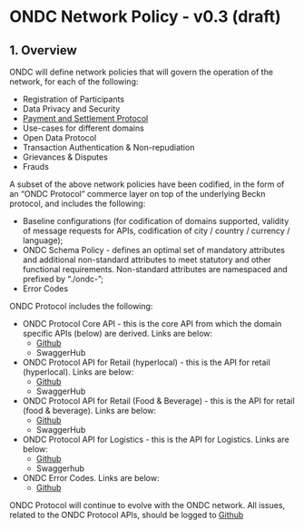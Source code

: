 # ONDC Network Policy - v0.3 (draft)



## 1. Overview

ONDC will define network policies that will govern the operation of the network, for each of the following:

- Registration of Participants
- Data Privacy and Security
- [Payment and Settlement Protocol](https://docs.google.com/document/d/1V0zqFAS4bQP9tXBAOaPZq5PX8cTbKx6wKAoYZFlYURU/edit)
- Use-cases for different domains
- Open Data Protocol
- Transaction Authentication & Non-repudiation
- Grievances & Disputes
- Frauds

A subset of the above network policies have been codified, in the form of an “ONDC Protocol” commerce layer on top of the underlying Beckn protocol, and includes the following:

- Baseline configurations (for codification of domains supported, validity of message requests for APIs, codification of city / country / currency / language);
- ONDC Schema Policy - defines an optimal set of mandatory attributes and additional non-standard attributes to meet statutory and other functional requirements. Non-standard attributes are namespaced and prefixed by “./ondc-”;
- Error Codes

ONDC Protocol includes the following:

- ONDC Protocol Core API - this is the core API from which the domain specific APIs (below) are derived. Links are below:
  - [Github](https://github.com/Open-network-for-digital-commerce/ONDC-Protocol/blob/master/protocol-specifications/core/v0/api/core.yaml)
  - SwaggerHub
- ONDC Protocol API for Retail (hyperlocal) - this is the API for retail (hyperlocal). Links are below:
  - [Github](https://github.com/Open-network-for-digital-commerce/ONDC-Protocol/blob/master/protocol-specifications/core/v0/api/retail-hyperlocal.yaml)
  - SwaggerHub
- ONDC Protocol API for Retail (Food & Beverage) - this is the API for retail (food & beverage). Links are below:
  - [Github](https://github.com/Open-network-for-digital-commerce/ONDC-Protocol/blob/master/protocol-specifications/core/v0/api/retail-f%26b.yaml)
  - SwaggerHub
- ONDC Protocol API for Logistics - this is the API for Logistics. Links are below:
  - [Github](https://github.com/Open-network-for-digital-commerce/ONDC-Protocol/blob/master/protocol-specifications/core/v0/api/logistics.yaml)
  - Swaggerhub
- ONDC Error Codes. Links are below:
  - [Github](https://github.com/Open-network-for-digital-commerce/ONDC-Protocol/blob/master/protocol-specifications/docs/draft/ErrorCodes.md)

ONDC Protocol will continue to evolve with the ONDC network. All issues, related to the ONDC Protocol APIs, should be logged to [Github](https://github.com/Open-network-for-digital-commerce/ONDC-Protocol/issues)
